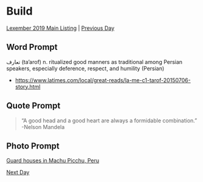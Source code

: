 # Build
[Lexember 2019 Main Listing](_prompts/r-conlangs/lexember/2019/toc_lex19.md) | [Previous Day](_prompts/r-conlangs/lexember/2019/prompts/w4/27.md)

## Word Prompt

تعارف (ta’arof) n. ritualized good manners as traditional among Persian speakers, especially deference, respect, and humility (Persian)

+ https://www.latimes.com/local/great-reads/la-me-c1-tarof-20150706-story.html

## Quote Prompt

> “A good head and a good heart are always a formidable combination.” -Nelson Mandela

## Photo Prompt

[Guard houses in Machu Picchu, Peru](https://commons.wikimedia.org/wiki/File:Machu_Picchu,_Guard_Houses,_Peru.jpg)

[Next Day](_prompts/r-conlangs/lexember/2019/prompts/w5/29.md)
